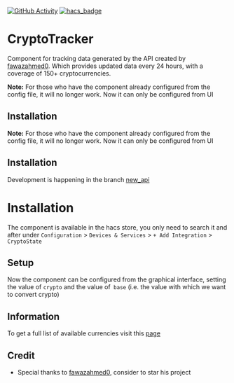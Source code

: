 [![GitHub Activity](https://img.shields.io/github/commit-activity/y/PepegaBruh/Cryptotracker?style=for-the-badge)](https://github.com/PepegaBruh/CryptoTracker/commits/main)
[![hacs_badge](https://img.shields.io/badge/HACS-Default-orange.svg?style=for-the-badge)](https://github.com/custom-components/hacs)
# CryptoTracker

Component for tracking data generated by the API created by [fawazahmed0](https://github.com/fawazahmed0/currency-api). Which provides updated data every 24 hours, with a coverage of 150+ cryptocurrencies.

**Note:** For those who have the component already configured from the config file, it will no longer work. Now it can only be configured from UI
## Installation

**Note:** For those who have the component already configured from the config file, it will no longer work. Now it can only be configured from UI
## Installation

Development is happening in the branch [new_api](https://github.com/BigNocciolino/CryptoTracker/tree/new_api)

# Installation

The component is available in the hacs store, you only need to search it and after under `Configuration` > `Devices & Services` > `+ Add Integration` > `CryptoState`

## Setup 

Now the component can be configured from the graphical interface, setting the value of `crypto` and the value of` base` (i.e. the value with which we want to convert crypto)

## Information 

To get a full list of available currencies visit this [page](https://cdn.jsdelivr.net/gh/fawazahmed0/currency-api@1/latest/currencies.json)

## Credit 

- Special thanks to [fawazahmed0](https://github.com/fawazahmed0/currency-api), consider to star his project
